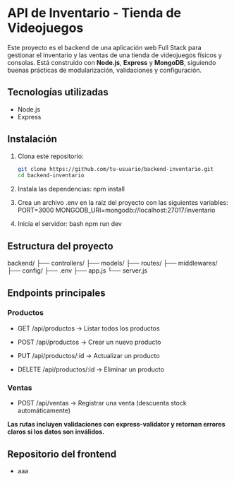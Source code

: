 # API de Inventario - Tienda de Videojuegos

Este proyecto es el backend de una aplicación web Full Stack para gestionar el inventario y las ventas de una tienda de videojuegos físicos y consolas. Está construido con **Node.js**, **Express** y **MongoDB**, siguiendo buenas prácticas de modularización, validaciones y configuración.

## Tecnologías utilizadas

- Node.js
- Express

## Instalación

1. Clona este repositorio:
   ```bash
   git clone https://github.com/tu-usuario/backend-inventario.git
   cd backend-inventario

2. Instala las dependencias:
npm install

3. Crea un archivo .env en la raíz del proyecto con las siguientes variables:
PORT=3000
MONGODB_URI=mongodb://localhost:27017/inventario

4. Inicia el servidor:
bash
npm run dev

## Estructura del proyecto
backend/
├── controllers/
├── models/
├── routes/
├── middlewares/
├── config/
├── .env
├── app.js
└── server.js

## Endpoints principales

### Productos
- GET /api/productos → Listar todos los productos

- POST /api/productos → Crear un nuevo producto

- PUT /api/productos/:id → Actualizar un producto

- DELETE /api/productos/:id → Eliminar un producto

### Ventas
- POST /api/ventas → Registrar una venta (descuenta stock automáticamente)

**Las rutas incluyen validaciones con express-validator y retornan errores claros si los datos son inválidos.**

## Repositorio del frontend
- aaa